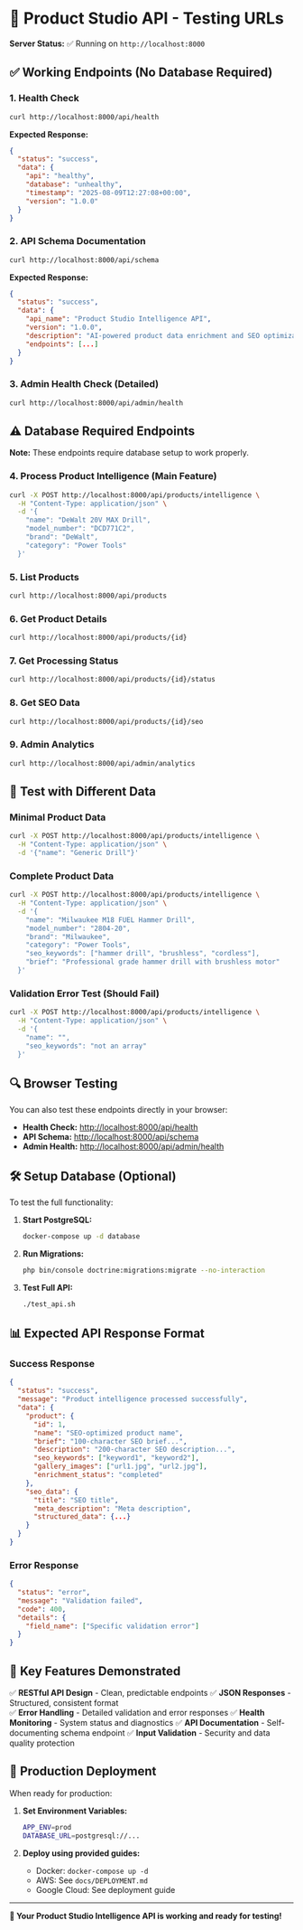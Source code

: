 # 🚀 Product Studio API - Testing URLs

**Server Status:** ✅ Running on `http://localhost:8000`

## ✅ Working Endpoints (No Database Required)

### 1. Health Check
```bash
curl http://localhost:8000/api/health
```
**Expected Response:**
```json
{
  "status": "success", 
  "data": {
    "api": "healthy",
    "database": "unhealthy",
    "timestamp": "2025-08-09T12:27:08+00:00",
    "version": "1.0.0"
  }
}
```

### 2. API Schema Documentation
```bash
curl http://localhost:8000/api/schema
```
**Expected Response:**
```json
{
  "status": "success",
  "data": {
    "api_name": "Product Studio Intelligence API",
    "version": "1.0.0", 
    "description": "AI-powered product data enrichment and SEO optimization",
    "endpoints": [...]
  }
}
```

### 3. Admin Health Check (Detailed)
```bash
curl http://localhost:8000/api/admin/health
```

## ⚠️ Database Required Endpoints

**Note:** These endpoints require database setup to work properly.

### 4. Process Product Intelligence (Main Feature)
```bash
curl -X POST http://localhost:8000/api/products/intelligence \
  -H "Content-Type: application/json" \
  -d '{
    "name": "DeWalt 20V MAX Drill",
    "model_number": "DCD771C2", 
    "brand": "DeWalt",
    "category": "Power Tools"
  }'
```

### 5. List Products
```bash
curl http://localhost:8000/api/products
```

### 6. Get Product Details
```bash
curl http://localhost:8000/api/products/{id}
```

### 7. Get Processing Status
```bash
curl http://localhost:8000/api/products/{id}/status
```

### 8. Get SEO Data
```bash
curl http://localhost:8000/api/products/{id}/seo
```

### 9. Admin Analytics
```bash
curl http://localhost:8000/api/admin/analytics
```

## 🧪 Test with Different Data

### Minimal Product Data
```bash
curl -X POST http://localhost:8000/api/products/intelligence \
  -H "Content-Type: application/json" \
  -d '{"name": "Generic Drill"}'
```

### Complete Product Data
```bash
curl -X POST http://localhost:8000/api/products/intelligence \
  -H "Content-Type: application/json" \
  -d '{
    "name": "Milwaukee M18 FUEL Hammer Drill",
    "model_number": "2804-20",
    "brand": "Milwaukee", 
    "category": "Power Tools",
    "seo_keywords": ["hammer drill", "brushless", "cordless"],
    "brief": "Professional grade hammer drill with brushless motor"
  }'
```

### Validation Error Test (Should Fail)
```bash
curl -X POST http://localhost:8000/api/products/intelligence \
  -H "Content-Type: application/json" \
  -d '{
    "name": "",
    "seo_keywords": "not an array"
  }'
```

## 🔍 Browser Testing

You can also test these endpoints directly in your browser:

- **Health Check:** [http://localhost:8000/api/health](http://localhost:8000/api/health)
- **API Schema:** [http://localhost:8000/api/schema](http://localhost:8000/api/schema)
- **Admin Health:** [http://localhost:8000/api/admin/health](http://localhost:8000/api/admin/health)

## 🛠️ Setup Database (Optional)

To test the full functionality:

1. **Start PostgreSQL:**
   ```bash
   docker-compose up -d database
   ```

2. **Run Migrations:**
   ```bash
   php bin/console doctrine:migrations:migrate --no-interaction
   ```

3. **Test Full API:**
   ```bash
   ./test_api.sh
   ```

## 📊 Expected API Response Format

### Success Response
```json
{
  "status": "success",
  "message": "Product intelligence processed successfully", 
  "data": {
    "product": {
      "id": 1,
      "name": "SEO-optimized product name",
      "brief": "100-character SEO brief...",
      "description": "200-character SEO description...",
      "seo_keywords": ["keyword1", "keyword2"],
      "gallery_images": ["url1.jpg", "url2.jpg"],
      "enrichment_status": "completed"
    },
    "seo_data": {
      "title": "SEO title",
      "meta_description": "Meta description",
      "structured_data": {...}
    }
  }
}
```

### Error Response
```json
{
  "status": "error",
  "message": "Validation failed",
  "code": 400,
  "details": {
    "field_name": ["Specific validation error"]
  }
}
```

## 🎯 Key Features Demonstrated

✅ **RESTful API Design** - Clean, predictable endpoints
✅ **JSON Responses** - Structured, consistent format  
✅ **Error Handling** - Detailed validation and error responses
✅ **Health Monitoring** - System status and diagnostics
✅ **API Documentation** - Self-documenting schema endpoint
✅ **Input Validation** - Security and data quality protection

## 🚀 Production Deployment

When ready for production:

1. **Set Environment Variables:**
   ```bash
   APP_ENV=prod
   DATABASE_URL=postgresql://...
   ```

2. **Deploy using provided guides:**
   - Docker: `docker-compose up -d`
   - AWS: See `docs/DEPLOYMENT.md`
   - Google Cloud: See deployment guide

---

**🎉 Your Product Studio Intelligence API is working and ready for testing!**




